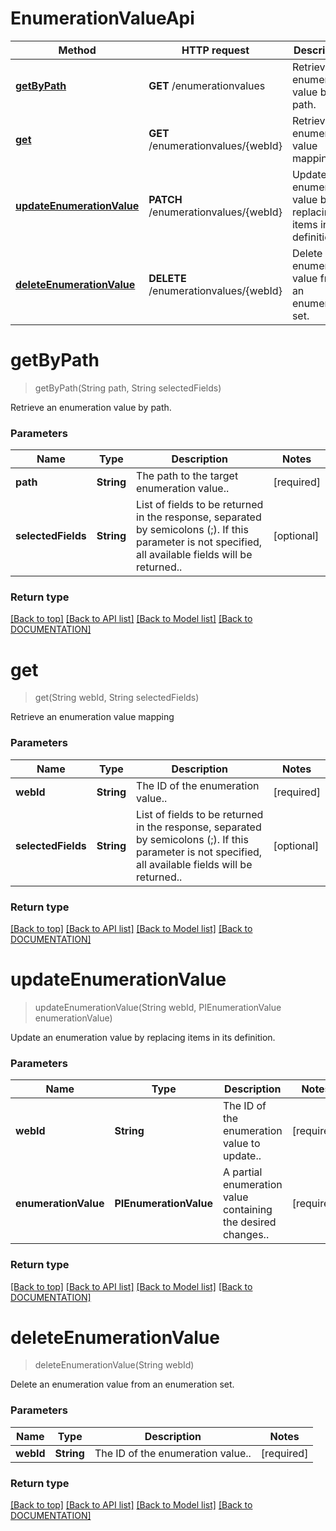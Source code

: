 # EnumerationValueApi

Method | HTTP request | Description
------------ | ------------- | -------------
[**getByPath**](EnumerationValueApi.md#getbypath) | **GET** /enumerationvalues | Retrieve an enumeration value by path.
[**get**](EnumerationValueApi.md#get) | **GET** /enumerationvalues/{webId} | Retrieve an enumeration value mapping
[**updateEnumerationValue**](EnumerationValueApi.md#updateenumerationvalue) | **PATCH** /enumerationvalues/{webId} | Update an enumeration value by replacing items in its definition.
[**deleteEnumerationValue**](EnumerationValueApi.md#deleteenumerationvalue) | **DELETE** /enumerationvalues/{webId} | Delete an enumeration value from an enumeration set.


# **getByPath**
> getByPath(String path, String selectedFields)

Retrieve an enumeration value by path.

### Parameters

Name | Type | Description | Notes
------------- | ------------- | ------------- | -------------
 **path** | **String**| The path to the target enumeration value.. | [required]
 **selectedFields** | **String**| List of fields to be returned in the response, separated by semicolons (;). If this parameter is not specified, all available fields will be returned.. | [optional]


### Return type



[[Back to top]](#) [[Back to API list]](../../DOCUMENTATION.md#documentation-for-api-endpoints) [[Back to Model list]](../../DOCUMENTATION.md#documentation-for-models) [[Back to DOCUMENTATION]](../../DOCUMENTATION.md)

# **get**
> get(String webId, String selectedFields)

Retrieve an enumeration value mapping

### Parameters

Name | Type | Description | Notes
------------- | ------------- | ------------- | -------------
 **webId** | **String**| The ID of the enumeration value.. | [required]
 **selectedFields** | **String**| List of fields to be returned in the response, separated by semicolons (;). If this parameter is not specified, all available fields will be returned.. | [optional]


### Return type



[[Back to top]](#) [[Back to API list]](../../DOCUMENTATION.md#documentation-for-api-endpoints) [[Back to Model list]](../../DOCUMENTATION.md#documentation-for-models) [[Back to DOCUMENTATION]](../../DOCUMENTATION.md)

# **updateEnumerationValue**
> updateEnumerationValue(String webId, PIEnumerationValue enumerationValue)

Update an enumeration value by replacing items in its definition.

### Parameters

Name | Type | Description | Notes
------------- | ------------- | ------------- | -------------
 **webId** | **String**| The ID of the enumeration value to update.. | [required]
 **enumerationValue** | **PIEnumerationValue**| A partial enumeration value containing the desired changes.. | [required]


### Return type



[[Back to top]](#) [[Back to API list]](../../DOCUMENTATION.md#documentation-for-api-endpoints) [[Back to Model list]](../../DOCUMENTATION.md#documentation-for-models) [[Back to DOCUMENTATION]](../../DOCUMENTATION.md)

# **deleteEnumerationValue**
> deleteEnumerationValue(String webId)

Delete an enumeration value from an enumeration set.

### Parameters

Name | Type | Description | Notes
------------- | ------------- | ------------- | -------------
 **webId** | **String**| The ID of the enumeration value.. | [required]


### Return type



[[Back to top]](#) [[Back to API list]](../../DOCUMENTATION.md#documentation-for-api-endpoints) [[Back to Model list]](../../DOCUMENTATION.md#documentation-for-models) [[Back to DOCUMENTATION]](../../DOCUMENTATION.md)
